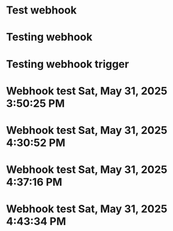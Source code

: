 # Test webhook
# Testing webhook
# Testing webhook trigger
# Webhook test Sat, May 31, 2025  3:50:25 PM
# Webhook test Sat, May 31, 2025  4:30:52 PM
# Webhook test Sat, May 31, 2025  4:37:16 PM
# Webhook test Sat, May 31, 2025  4:43:34 PM

